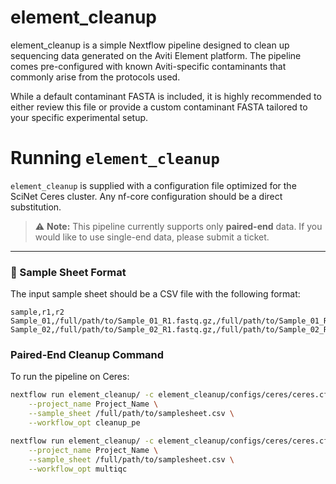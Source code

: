 # element_cleanup
element_cleanup is a simple Nextflow pipeline designed to clean up sequencing data generated on the Aviti Element platform. The pipeline comes pre-configured with known Aviti-specific contaminants that commonly arise from the protocols used.

While a default contaminant FASTA is included, it is highly recommended to either review this file or provide a custom contaminant FASTA tailored to your specific experimental setup.

# Running `element_cleanup`

`element_cleanup` is supplied with a configuration file optimized for the SciNet Ceres cluster. Any nf-core configuration should be a direct substitution.

> ⚠️ **Note:** This pipeline currently supports only **paired-end** data. If you would like to use single-end data, please submit a ticket.

---

### 📄 Sample Sheet Format

The input sample sheet should be a CSV file with the following format:

```csv
sample,r1,r2
Sample_01,/full/path/to/Sample_01_R1.fastq.gz,/full/path/to/Sample_01_R2.fastq.gz
Sample_02,/full/path/to/Sample_02_R1.fastq.gz,/full/path/to/Sample_02_R2.fastq.gz
```

### Paired-End Cleanup Command

To run the pipeline on Ceres:

```bash
nextflow run element_cleanup/ -c element_cleanup/configs/ceres/ceres.cfg \
    --project_name Project_Name \
    --sample_sheet /full/path/to/samplesheet.csv \
    --workflow_opt cleanup_pe

nextflow run element_cleanup/ -c element_cleanup/configs/ceres/ceres.cfg \
    --project_name Project_Name \
    --sample_sheet /full/path/to/samplesheet.csv \
    --workflow_opt multiqc
```
